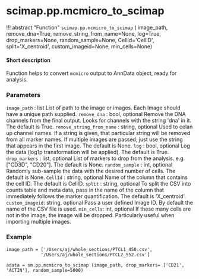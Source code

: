 # scimap.pp.mcmicro_to_scimap

!!! abstract "Function"
    `scimap.pp.mcmicro_to_scimap` (
      image_path,
      remove_dna=True,
      remove_string_from_name=None,
      log=True,
      drop_markers=None,
      random_sample=None,
      CellId='CellID',
      split='X_centroid',
      custom_imageid=None,
      min_cells=None)

#### Short description

Function helps to convert `mcmicro` output to AnnData object, ready for analysis.

### Parameters

`image_path` : list
    List of path to the image or images. Each Image should have a unique path supplied.
`remove_dna` : bool, optional
    Remove the DNA channels from the final output. Looks for channels with the string 'dna' in it. The default is True.
`remove_string_from_name` : string, optional
    Used to celan up channel names. If a string is given, that particular string will be removed from all marker names.
    If multiple images are passed, just use the string that appears in the first image. The default is None.
`log` : bool, optional
    Log the data (log1p transformation will be applied). The default is True.
`drop_markers` : list, optional
    List of markers to drop from the analysis. e.g. ["CD3D", "CD20"]. The default is None.
`random_sample` : int, optional
    Randomly sub-sample the data with the desired number of cells. The default is None.
`CellId` : string, optional
    Name of the column that contains the cell ID. The default is CellID.
`split` : string, optional
    To split the CSV into counts table and meta data, pass in the name of the column
    that immediately follows the marker quantification. The default is 'X_centroid'.
`custom_imageid`: string, optional
    Pass a user defined Image ID. By default the name of the CSV file is used.
`min_cells`: int, optional
    If these many cells are not in the image, the image will be dropped.
    Particularly useful when importing multiple images.

### Example

```
image_path = ['/Users/aj/whole_sections/PTCL1_450.csv',
             '/Users/aj/whole_sections/PTCL2_552.csv']

adata = sm.pp.mcmicro_to_scimap (image_path, drop_markers= ['CD21', 'ACTIN'], random_sample=5000)
```
